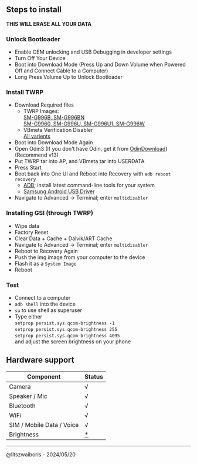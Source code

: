 ## Steps to install
**THIS WILL ERASE ALL YOUR DATA**

### Unlock Bootloader
- Enable OEM unlocking and USB Debugging in developer settings
- Turn Off Your Device
- Boot into Download Mode (Press Up and Down Volume when Powered Off and Connect Cable to a Computer)
- Long Press Volume Up to Unlock Bootloader

### Install TWRP
- Download Required files
  - TWRP
  Images:\
    [SM-G996B, SM-G996BN](https://www.mediafire.com/file/mdqm3vrmkcghwov/twrp-3.7.0_11-2_afaneh92-t2s.tar/file)\
    [SM-G9960, SM-G996U, SM-G996U1, SM-G996W](https://www.mediafire.com/file/33gx48ett2yn9n8/twrp-3.7.0_12-1_afaneh92-t2q.tar/file)
  - VBmeta Verification Disabler \
    [All varients](https://www.mediafire.com/file/zuco6wfd9d8qldm/vbmeta_disabled_R.tar/file)
- Boot into Download Mode Again
- Open Odin3 (If you don't have Odin, get it from [OdinDownload](https://odindownload.com)) (Recommend v13)
- Put TWRP tar into AP, and VBmeta tar into USERDATA
- Press Start
- Boot back into One UI and Reboot into Recovery with `adb reboot recovery`
  - [ADB](https://developer.android.com/studio#downloads); install latest command-line tools for your system
  - [Samsung Android USB Driver](https://developer.samsung.com/android-usb-driver)
- Navigate to Advanced -> Terminal; enter `multidisabler`

### Installing GSI (through TWRP)
- Wipe data
- Factory Reset
- Clear Data + Cache + Dalvik/ART Cache
- Navigate to Advanced -> Terminal; enter `multidisabler`
- Reboot to Recovery Again
- Push the img image from your computer to the device
- Flash it as a `System Image`
- Reboot

### Test
- Connect to a computer
- `adb shell` into the device
- `su` to use shell as superuser
- Type either \
`setprop persist.sys.qcom-brightness -1` \
`setprop persist.sys.qcom-brightness 255` \
`setprop persist.sys.qcom-brightness 4095` \
and adjust the screen brightness on your phone

## Hardware support

| Component                 | Status |
|---------------------------|--------|
| Camera                    | √ |
| Speaker / Mic             | √ |
| Bluetooth                 | √ |
| WiFi                      | √ |
| SIM / Mobile Data / Voice | √ |
| Brightness                | [*](https://github.com/phhusson/treble_experimentations/wiki/Samsung-Galaxy-S21-Plus%20%28Snapdragon%29#Fix%20Brightness) |
---

@litszwaiboris - 2024/05/20